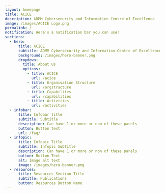 ```yaml
---
layout: homepage
title: ACICE
description: ADMM Cybersecurity and Information Centre of Excellence
image: /images/ACICE Logo.png
permalink: /
notification: Here's a notification bar you can use!
sections:
  - hero:
      title: ACICE
      subtitle: ADMM Cybersecurity and Information Centre of Excellence
      background: /images/hero-banner.png
      dropdown:
        title: About Us
        options:
          - title: ACICE
            url: /acice
          - title: Organisation Structure
            url: /orgstructure
          - title: Capabilites
            url: /capabilities
          - title: Activities
            url: /activities
  - infobar:
      title: Infobar title
      subtitle: Subtitle
      description: Can have 1 or more or non of these panels
      button: Button text
      url: /faq/
  - infopic:
      title: Infopic Title
      subtitle: Infopic Subtitle
      description: Can have 1 or more or non of these panels
      button: Button Text
      alt: Image alt text
      image: /images/hero-banner.png
  - resources:
      title: Resources Section Title
      subtitle: Publications
      button: Resources Button Name
---
```

